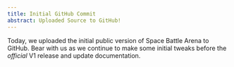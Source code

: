 ```yaml
---
title: Initial GitHub Commit
abstract: Uploaded Source to GitHub!
---
```


Today, we uploaded the initial public version of Space Battle Arena to GitHub.  Bear with us as we continue to make some initial tweaks before the *official* V1 release and update documentation.
